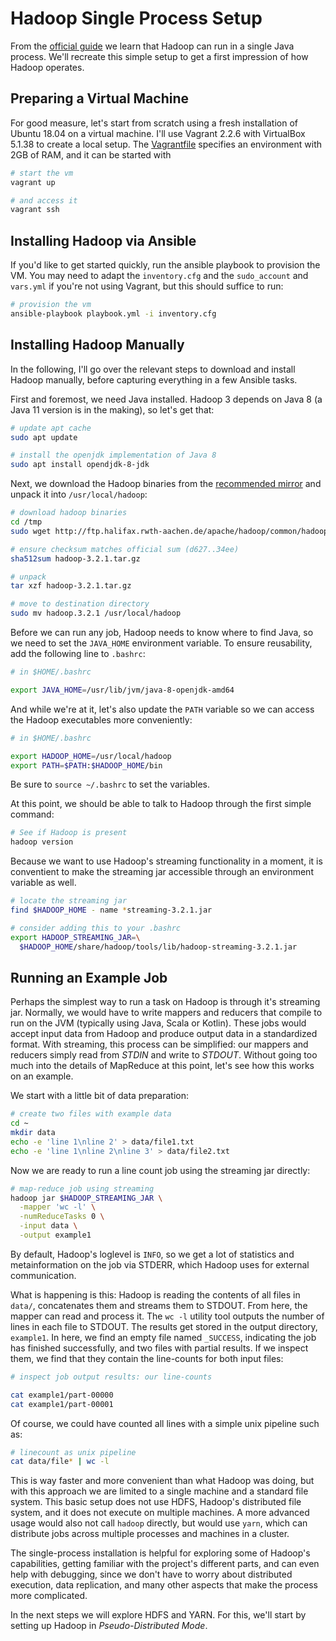 # Hadoop Single Process Setup

From the [official guide](https://hadoop.apache.org/docs/stable/hadoop-project-dist/hadoop-common/SingleCluster.html) we learn that Hadoop can run in a single Java process. We'll recreate this simple setup to get a first impression of how Hadoop operates.

## Preparing a Virtual Machine
For good measure, let's start from scratch using a fresh installation of Ubuntu 18.04 on a virtual machine. I'll use Vagrant 2.2.6 with VirtualBox 5.1.38 to create a local setup. The [Vagrantfile](./Vagrantfile) specifies an environment with 2GB of RAM, and it can be started with

```sh
# start the vm
vagrant up

# and access it
vagrant ssh
```

## Installing Hadoop via Ansible
If you'd like to get started quickly, run the ansible playbook to provision the VM. You may need to adapt the `inventory.cfg` and the `sudo_account` and `vars.yml` if you're not using Vagrant, but this should suffice to run:

```sh
# provision the vm
ansible-playbook playbook.yml -i inventory.cfg
```

## Installing Hadoop Manually
In the following, I'll go over the relevant steps to download and install Hadoop manually, before capturing everything in a few Ansible tasks.

First and foremost, we need Java installed. Hadoop 3 depends on Java 8 (a Java 11 version is in the making), so let's get that:

```sh
# update apt cache
sudo apt update

# install the openjdk implementation of Java 8
sudo apt install opendjdk-8-jdk
```

Next, we download the Hadoop binaries from the [recommended mirror](https://www.apache.org/dyn/closer.cgi/hadoop/common/hadoop-3.2.1/hadoop-3.2.1.tar.gz) and unpack it into `/usr/local/hadoop`:

```sh
# download hadoop binaries
cd /tmp
sudo wget http://ftp.halifax.rwth-aachen.de/apache/hadoop/common/hadoop-3.2.1/hadoop-3.2.1.tar.gz

# ensure checksum matches official sum (d627..34ee)
sha512sum hadoop-3.2.1.tar.gz

# unpack
tar xzf hadoop-3.2.1.tar.gz

# move to destination directory
sudo mv hadoop.3.2.1 /usr/local/hadoop
```

Before we can run any job, Hadoop needs to know where to find Java, so we need to set the `JAVA_HOME` environment variable. To ensure reusability, add the following line to `.bashrc`:

```sh
# in $HOME/.bashrc

export JAVA_HOME=/usr/lib/jvm/java-8-openjdk-amd64
```

And while we're at it, let's also update the `PATH` variable so we can access the Hadoop executables more conveniently:

```sh
# in $HOME/.bashrc

export HADOOP_HOME=/usr/local/hadoop
export PATH=$PATH:$HADOOP_HOME/bin
```

Be sure to `source ~/.bashrc` to set the variables.

At this point, we should be able to talk to Hadoop through the first simple command:

```sh
# See if Hadoop is present
hadoop version
```

Because we want to use Hadoop's streaming functionality in a moment, it is conventient to make the streaming jar accessible through an environment variable as well.

```sh
# locate the streaming jar
find $HADOOP_HOME - name *streaming-3.2.1.jar

# consider adding this to your .bashrc
export HADOOP_STREAMING_JAR=\
  $HADOOP_HOME/share/hadoop/tools/lib/hadoop-streaming-3.2.1.jar
```

## Running an Example Job
Perhaps the simplest way to run a task on Hadoop is through it's streaming jar. Normally, we would have to write mappers and reducers that compile to run on the JVM (typically using Java, Scala or Kotlin). These jobs would accept input data from Hadoop and produce output data in a standardized format. With streaming, this process can be simplified: our mappers and reducers simply read from *STDIN* and write to *STDOUT*. Without going too much into the details of MapReduce at this point, let's see how this works on an example.

We start with a little bit of data preparation:

```sh
# create two files with example data
cd ~
mkdir data
echo -e 'line 1\nline 2' > data/file1.txt
echo -e 'line 1\nline 2\nline 3' > data/file2.txt
```

Now we are ready to run a line count job using the streaming jar directly:

```sh
# map-reduce job using streaming
hadoop jar $HADOOP_STREAMING_JAR \
  -mapper 'wc -l' \
  -numReduceTasks 0 \
  -input data \
  -output example1
```

By default, Hadoop's loglevel is `INFO`, so we get a lot of statistics and metainformation on the job via STDERR, which Hadoop uses for external communication.

What is happening is this: Hadoop is reading the contents of all files in `data/`, concatenates them and streams them to STDOUT. From here, the mapper can read and process it. The `wc -l` utility tool outputs the number of lines in each file to STDOUT. The results get stored in the output directory, `example1`. In here, we find an empty file named `_SUCCESS`, indicating the job has finished successfully, and two files with partial results. If we inspect them, we find that they contain the line-counts for both input files:

```sh
# inspect job output results: our line-counts

cat example1/part-00000
cat example1/part-00001
```

Of course, we could have counted all lines with a simple unix pipeline such as:

```sh
# linecount as unix pipeline
cat data/file* | wc -l
```

This is way faster and more convenient than what Hadoop was doing, but with this approach we are limited to a single machine and a standard file system. This basic setup does not use HDFS, Hadoop's distributed file system, and it does not execute on multiple machines. A more advanced usage would also not call `hadoop` directly, but would use `yarn`, which can distribute jobs across multiple processes and machines in a cluster.

The single-process installation is helpful for exploring some of Hadoop's capabilities, getting familiar with the project's different parts, and can even help with debugging, since we don't have to worry about distributed execution, data replication, and many other aspects that make the process more complicated.

In the next steps we will explore HDFS and YARN. For this, we'll start by setting up Hadoop in *Pseudo-Distributed Mode*.

